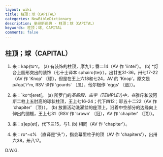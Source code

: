 ```yaml
---
layout: wiki
title: 柱顶；球（CAPITAL）
categories: NewBibleDictionary
description: 圣经新词典 - 柱顶；球（CAPITAL）
keywords: 柱顶；球, CAPITAL
comments: false
---
```


## 柱顶；球（CAPITAL）

1. 来：kap{to^r。 (a) 有装饰的柱顶，摩九1；番二14（AV 作 'lintel'）。 (b) *灯台上圆形突出的装饰（七十士译本 sphairo{te{r），出廿五31-36，卅七17-22（AV 作 'Knop' 〔球〕，但是在王上六18和七24，AV 的 'Knop'，原文是 p#qa{`i^m, RSV 译作 'gourds' 〔瓜〕，他尔根作 'eggs' 〔蛋〕）。

2. 来：`ko^t[eret[。 (a) 所罗门的*圣殿殿，庙宇（TEMPLE）}中，在*雅斤和波阿斯二柱上五肘高的球状柱顶，王上七16-24；代下四12；耶五十二22（AV 作 'chapiter' 〔顶〕）。 (b) 放置活动洗濯盆的座顶上，沿着中空部分的边缘向上伸出的圆框，王上七31（RSV 作 'crown' 〔冠〕，AV 作 'chapiter' 〔顶〕）。

3. 来：s]ep{et[，代下三15，与1. (b) 相同（AV 作 'chapiter'）。

4. 来：ro^~s% （直译是“头”），指会幕里柱子的顶（AV 作 'chapiters'），出卅六38，卅八17。

D.W.G.






